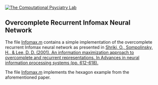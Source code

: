 [cpl-logo]: http://www.computational-psychiatry.com/uploads/2/5/5/7/25574908/1475154498.png "The Computational Psyciatry Lab"

[![The Computational Psyciatry Lab][cpl-logo]](http://www.computational-psychiatry.com/)

## Overcomplete Recurrent Infomax Neural Network

The file [Infomax.m](https://github.com/bci4cpl/Demos/edit/master/Overcomplete%20Recurrent%20Infomax%20Neural%20Network/Infomax.m) contains a simple implementation of the overcomplete recurrent Infomax neural network as presented in [Shriki, O., Sompolinsky, H., & Lee, D. D. (2001). An information maximization approach to overcomplete and recurrent representations. In Advances in neural information processing systems (pp. 612-618).](http://papers.nips.cc/paper/1863-an-information-maximization-approach-to-overcomplete-and-recurrent-representations)

The file [Infomax.m](https://github.com/bci4cpl/Demos/edit/master/Overcomplete%20Recurrent%20Infomax%20Neural%20Network/Demo.m) implements the hexagon example from the aforementioned paper. 

